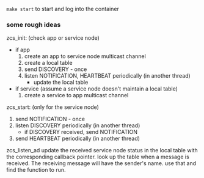 `make start` to start and log into the container

### some rough ideas

zcs_init: (check app or service node)
- if app
  1. create an app to service node multicast channel
  2. create a local table 
  3. send DISCOVERY - once
  4. listen NOTIFICATION, HEARTBEAT periodically (in another thread)
      - update the local table
- if service (assume a service node doesn't maintain a local table)
  1. create a service to app multicast channel

zcs_start: (only for the service node)
1. send NOTIFICATION - once
2. listen DISCOVERY periodically (in another thread)
   - if DISCOVERY received, send NOTIFICATION 
3. send HEARTBEAT periodically (in another thread)

zcs_listen_ad
  update the received service node status in the local table with the corresponding callback pointer.
  look up the table when a message is received. The receiving message will have the sender's name. use that and find the function to run. 